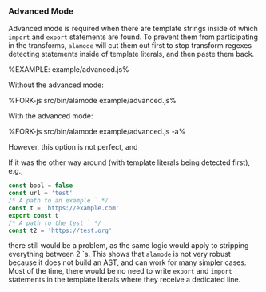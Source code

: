 
### Advanced Mode

Advanced mode is required when there are template strings inside of which `import` and `export` statements are found. To prevent them from participating in the transforms, `alamode` will cut them out first to stop transform regexes detecting statements inside of template literals, and then paste them back.

%EXAMPLE: example/advanced.js%

Without the advanced mode:

%FORK-js src/bin/alamode example/advanced.js%

With the advanced mode:

%FORK-js src/bin/alamode example/advanced.js -a%

However, this option is not perfect, and



If it was the other way around (with template literals being detected first), e.g.,

```js
const bool = false
const url = 'test'
/* A path to an example ` */
const t = 'https://example.com'
export const t
/* A path to the test ` */
const t2 = 'https://test.org'
```

there still would be a problem, as the same logic would apply to stripping everything between 2 \`s. This shows that `alamode` is not very robust because it does not build an AST, and can work for many simpler cases. Most of the time, there would be no need to write `export` and `import` statements in the template literals where they receive a dedicated line.
